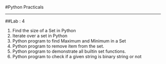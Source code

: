 #Python Practicals

---

##Lab : 4


1. Find the size of a Set in Python
2. Iterate over a set in Python
3. Python program to find Maximum and Minimum in a Set
4. Python program to remove item from the set.
5. Python program to demonstrate all builtin set functions.
6. Python program to check if a given string is binary string or not


